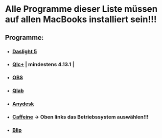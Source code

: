 # Alle Programme dieser Liste müssen auf allen MacBooks installiert sein!!!

## Programme:
- ### <a href="https://www.daslight.com/de/daslight5" target="_blank">Daslight 5</a>
- ### <a href="https://www.qlcplus.org" target="_blank">Qlc+</a> | mindestens 4.13.1 |
- ### <a href="https://obsproject.com" target="_blank">OBS</a>
- ### <a href="https://qlab.app" target="_blank">Qlab</a>
- ### <a href="https://anydesk.com/de" target="_blank">Anydesk</a>
- ### <a href="https://www.caffeine-app.net" target="_blank">Caffeine</a> -> Oben links das Betriebssystem auswählen!!!
- ### <a href="https://blip.net" target="_blank">Blip</a>
